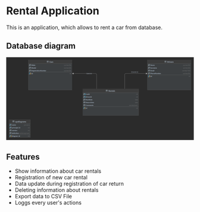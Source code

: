 # Rental Application

This is an application, which allows to rent a car from database.

## Database diagram

![Diagram](static/DBDiagram.png)

## Features

- Show information about car rentals
- Registration of new car rental
- Data update during registration of car return
- Deleting information about rentals
- Export data to CSV File
- Loggs every user's actions
